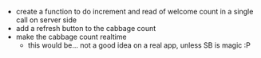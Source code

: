 * create a function to do increment and read of welcome count in a single call
  on server side
* add a refresh button to the cabbage count
* make the cabbage count realtime
  * this would be... not a good idea on a real app, unless SB is magic :P